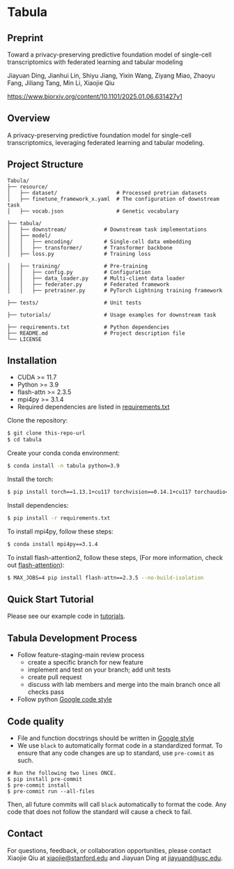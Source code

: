 # **Tabula**

## **Preprint**
Toward a privacy-preserving predictive foundation model of single-cell transcriptomics with federated learning and tabular modeling

Jiayuan Ding, Jianhui Lin, Shiyu Jiang, Yixin Wang, Ziyang Miao, Zhaoyu Fang, Jiliang Tang, Min Li, Xiaojie Qiu

https://www.biorxiv.org/content/10.1101/2025.01.06.631427v1

## **Overview**
A privacy-preserving predictive foundation model for single-cell transcriptomics, leveraging federated learning and tabular modeling.

## **Project Structure**
```plaintext
Tabula/  
├── resource/                      
│   ├── dataset/                   # Processed pretrian datasets  
│   ├── finetune_framework_x.yaml  # The configuration of downstream task  
│   ├── vocab.json                 # Genetic vocabulary

├── tabula/                      
│   ├── downstream/            # Downstream task implementations
│   ├── model/                 
│   │   ├── encoding/          # Single-cell data embedding  
│   │   ├── transformer/       # Transformer backbone  
│   ├── loss.py                # Training loss  

│   ├── training/              # Pre-training  
│   │   ├── config.py          # Configuration  
│   │   ├── data_loader.py     # Multi-client data loader  
│   │   ├── federater.py       # Federated framework  
│   │   ├── pretrainer.py      # PyTorch Lightning training framework  

├── tests/                     # Unit tests

├── tutorials/                 # Usage examples for downstream task

├── requirements.txt           # Python dependencies  
├── README.md                  # Project description file
└── LICENSE  

```

## **Installation**
- CUDA >= 11.7
- Python >= 3.9
- flash-attn >= 2.3.5
- mpi4py >= 3.1.4
- Required dependencies are listed in [requirements.txt](requirements.txt)

Clone the repository:
```bash
$ git clone this-repo-url
$ cd tabula
```

Create your conda conda environment:
```bash
$ conda install -n tabula python=3.9
```
Install the torch:
```bash
$ pip install torch==1.13.1+cu117 torchvision==0.14.1+cu117 torchaudio==0.13.1 --extra-index-url https://download.pytorch.org/whl/cu117
```
Install dependencies:
```bash
$ pip install -r requirements.txt
```
To install mpi4py, follow these steps:
```bash
$ conda install mpi4py==3.1.4
```

To install flash-attention2, follow these steps, (For more information, check out [flash-attention](https://github.com/Dao-AILab/flash-attention)):
```bash
$ MAX_JOBS=4 pip install flash-attn==2.3.5 --no-build-isolation
```

## **Quick Start Tutorial**
Please see our example code in [tutorials](./tutorials/).
## Tabula Development Process
- Follow feature-staging-main review process
    - create a specific branch for new feature
    - implement and test on your branch; add unit tests
    - create pull request
    - discuss with lab members and merge into the main branch once all checks pass
- Follow python [Google code style](https://google.github.io/styleguide/pyguide.html)

## Code quality
- File and function docstrings should be written in [Google style](https://google.github.io/styleguide/pyguide.html)
- We use `black` to automatically format code in a standardized format. To ensure that any code changes are up to standard, use `pre-commit` as such.
```
# Run the following two lines ONCE.
$ pip install pre-commit
$ pre-commit install
$ pre-commit run --all-files
```
Then, all future commits will call `black` automatically to format the code. Any code that does not follow the standard will cause a check to fail.

## **Contact**
For questions, feedback, or collaboration opportunities, please contact Xiaojie Qiu at xiaojie@stanford.edu and Jiayuan Ding at jiayuand@usc.edu.





